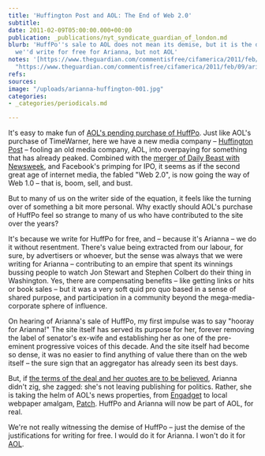 ```yaml
---
title: 'Huffington Post and AOL: The End of Web 2.0'
subtitle: 
date: 2011-02-09T05:00:00.000+00:00
publication: _publications/nyt_syndicate_guardian_of_london.md
blurb: 'HuffPo''s sale to AOL does not mean its demise, but it is the demise of something:
  we''d write for free for Arianna, but not AOL'
notes: '[https://www.theguardian.com/commentisfree/cifamerica/2011/feb/09/arianna-huffington-aol-douglas-rushkoff](https://www.theguardian.com/commentisfree/cifamerica/2011/feb/09/arianna-huffington-aol-douglas-rushkoff
  "https://www.theguardian.com/commentisfree/cifamerica/2011/feb/09/arianna-huffington-aol-douglas-rushkoff")'
refs: 
sources: 
image: "/uploads/arianna-huffington-001.jpg"
categories:
- _categories/periodicals.md

---
```

It's easy to make fun of [AOL's pending purchase of HuffPo](https://www.theguardian.com/world/richard-adams-blog/2011/feb/07/huffington-post-sale-aol-ariana). Just like AOL's purchase of TimeWarner, here we have a new media company – [Huffington Post](http://www.huffingtonpost.com/) – fooling an old media company, AOL, into overpaying for something that has already peaked. Combined with the [merger of Daily Beast with Newsweek](http://www.thedailybeast.com/blogs-and-stories/2010-11-12/newsweek-daily-beast-merge-announcement/), and Facebook's primping for IPO, it seems as if the second great age of internet media, the fabled "Web 2.0", is now going the way of Web 1.0 – that is, boom, sell, and bust.

But to many of us on the writer side of the equation, it feels like the turning over of something a bit more personal. Why exactly should AOL's purchase of HuffPo feel so strange to many of us who have contributed to the site over the years?

It's because we write for HuffPo for free, and – because it's Arianna – we do it without resentment. There's value being extracted from our labour, for sure, by advertisers or whoever, but the sense was always that we were writing for Arianna – contributing to an empire that spent its winnings bussing people to watch Jon Stewart and Stephen Colbert do their thing in Washington. Yes, there are compensating benefits – like getting links or hits or book sales – but it was a very soft quid pro quo based in a sense of shared purpose, and participation in a community beyond the mega-media-corporate sphere of influence.

On hearing of Arianna's sale of HuffPo, my first impulse was to say "hooray for Arianna!" The site itself has served its purpose for her, forever removing the label of senator's ex-wife and establishing her as one of the pre-eminent progressive voices of this decade. And the site itself had become so dense, it was no easier to find anything of value there than on the web itself – the sure sign that an aggregator has already seen its best days.

But, if [the terms of the deal and her quotes are to be believed](https://www.theguardian.com/media/2011/feb/07/arianna-huffinton-profile), Arianna didn't zig, she zagged: she's not leaving publishing for politics. Rather, she is taking the helm of AOL's news properties, from [Engadget](http://www.engadget.com/) to local webpaper amalgam, [Patch](http://www.patch.com/). HuffPo and Arianna will now be part of AOL, for real.

We're not really witnessing the demise of HuffPo – just the demise of the justifications for writing for free. I would do it for Arianna. I won't do it for [AOL](https://www.theguardian.com/technology/aol).